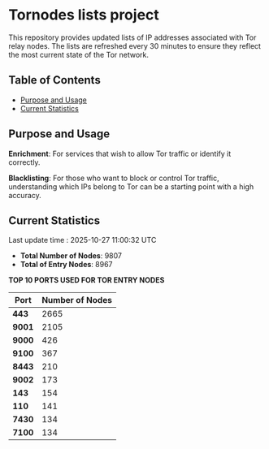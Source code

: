 # Tornodes lists project

This repository provides updated lists of IP addresses associated with Tor relay nodes. The lists are refreshed every 30 minutes to ensure they reflect the most current state of the Tor network.

## Table of Contents

- [Purpose and Usage](#purpose-and-usage)
- [Current Statistics](#current-statistics)


## Purpose and Usage

**Enrichment**: For services that wish to allow Tor traffic or identify it correctly.

**Blacklisting**: For those who want to block or control Tor traffic, understanding which IPs belong to Tor can be a starting point with a high accuracy.

## Current Statistics

Last update time : 2025-10-27 11:00:32 UTC

- **Total Number of Nodes**: 9807
- **Total of Entry Nodes**: 8967

**TOP 10 PORTS USED FOR TOR ENTRY NODES**

| **Port** | **Number of Nodes** |
|------|-----------------|
| **443**   | 2665  |
| **9001**   | 2105  |
| **9000**   | 426  |
| **9100**   | 367  |
| **8443**   | 210  |
| **9002**   | 173  |
| **143**   | 154  |
| **110**   | 141  |
| **7430**   | 134  |
| **7100**   | 134  |

